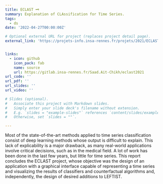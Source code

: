 ```yaml
---
title: ECLAST 🗝️
summary: Explanation of CLAssification for Time Series.
tags:
  - ds
date: '2022-04-27T00:00:00Z'

# Optional external URL for project (replaces project detail page).
external_link: 'https://projets-info.insa-rennes.fr/projets/2021/ECLAST/indexEn.html'


links:
  - icon: github
    icon_pack: fab
    name: source
    url: https://gitlab.insa-rennes.fr/Saad.Ait-Chikh/eclast2021
url_code: ''
url_pdf: ''
url_slides: ''
url_video: ''

# Slides (optional).
#   Associate this project with Markdown slides.
#   Simply enter your slide deck's filename without extension.
#   E.g. `slides = "example-slides"` references `content/slides/example-slides.md`.
#   Otherwise, set `slides = ""`.

---
```



Most of the state-of-the-art methods applied to time series classification consist of deep learning methods whose output is difficult to explain. This lack of explicability is a major drawback, as many real-world applications involve critical decisions, such as in the medical field. A lot of work has been done in the last few years, but little for time series. This report concludes the ECLAST project, whose objective was the design of an application with a graphical interface capable of representing a time series and visualizing the results of classifiers and counterfactual algorithms and, independently, the design of desired additions to LEFTIST.
